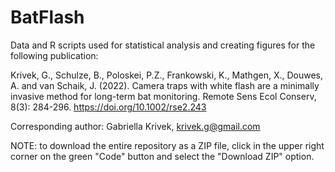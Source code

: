 # BatFlash

Data and R scripts used for statistical analysis and creating figures for the following publication: 

Krivek, G., Schulze, B., Poloskei, P.Z., Frankowski, K., Mathgen, X., Douwes, A. and van Schaik, J. (2022). Camera traps with white flash are a minimally invasive method for long-term bat monitoring. Remote Sens Ecol Conserv, 8(3): 284-296. https://doi.org/10.1002/rse2.243

Corresponding author: Gabriella Krivek, krivek.g@gmail.com


NOTE: to download the entire repository as a ZIP file, click in the upper right corner on the green "Code" button and select the "Download ZIP" option.
